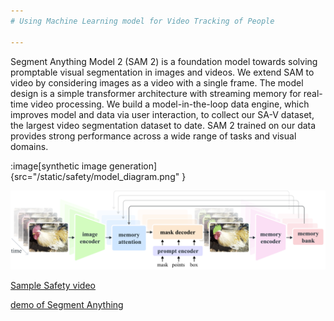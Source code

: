 ```yaml
---
# Using Machine Learning model for Video Tracking of People

---
```



Segment Anything Model 2 (SAM 2) is a foundation model towards solving promptable visual segmentation in images and videos. We extend SAM to video by considering images as a video with a single frame. The model design is a simple transformer architecture with streaming memory for real-time video processing. We build a model-in-the-loop data engine, which improves model and data via user interaction, to collect our SA-V dataset, the largest video segmentation dataset to date. SAM 2 trained on our data provides strong performance across a wide range of tasks and visual domains.

:image[synthetic image generation]{src="/static/safety/model_diagram.png" }

![Open side bar](https://github.com/kaveerh/bedrock-mining-demo/blob/main//static/safety/model_diagram.png)


[Sample Safety video](https://ws-assets-prod-iad-r-pdx-f3b3f9f1a7d6a3d0.s3.us-west-2.amazonaws.com/761eaa28-7624-432c-9c2e-0b1b6c4bd953/workerzonedetection.mp4  "Sample Safety video")




[demo of Segment Anything ](https://sam2.metademolab.com/)
